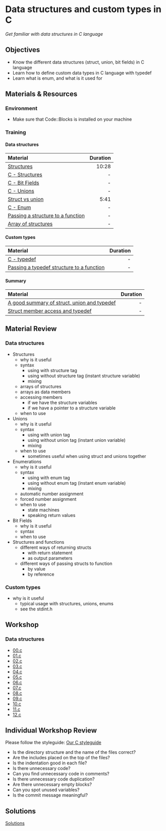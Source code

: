 # Data structures and custom types in C
*Get familiar with data structures in C language*

## Objectives
- Know the different data structures (struct, union, bit fields) in C language
- Learn how to define custom data types in C language with typedef
- Learn what is enum, and what is it used for

## Materials & Resources
### Environment
- Make sure that Code::Blocks is installed on your machine

### Training

#### Data structures

| Material | Duration |
|:---------|-----:|
| [Structures](https://www.youtube.com/watch?v=VMFKz7Klx7I) | 10:28 |
| [C - Structures](https://www.tutorialspoint.com/cprogramming/c_structures.htm) | - |
| [C - Bit Fields](https://www.tutorialspoint.com/cprogramming/c_bit_fields.htm) | - |
| [C - Unions](https://www.tutorialspoint.com/cprogramming/c_unions.htm) | - |
| [Struct vs union](https://www.youtube.com/watch?v=WpvNOv-xvnY) | 5:41 |
| [C - Enum](http://www.c4learn.com/c-programming/c-enum/) | - |
| [Passing a structure to a function](https://www.programiz.com/c-programming/c-structure-function) | - |
| [Array of structures](http://fresh2refresh.com/c-programming/c-array-of-structures/)| - |

#### Custom types
| Material | Duration |
|:---------|-----:|
| [C - typedef](https://www.tutorialspoint.com/cprogramming/c_typedef.htm) | - |
| [Passing a typedef structure to a function](http://www.how2lab.com/programming/c/structure-function.php) | - |

#### Summary
| Material | Duration |
|:---------|-----:|
| [A good summary of struct, union and typedef](https://www.codingunit.com/c-tutorial-structures-unions-typedef) | - |
| [Struct member access and typedef](https://www.programiz.com/c-programming/c-structures) | - |


## Material Review

### Data structures
- Structures
    - why is it useful
    - syntax
        - using with structure tag
        - using without structure tag (instant structure variable)
        - mixing
    - arrays of structures
    - arrays as data members
    - accessing members
        - if we have the structure variables
        - if we have a pointer to a structure variable
    - when to use
- Unions
    - why is it useful
    - syntax
        - using with union tag
        - using without union tag (instant union variable)
        - mixing
    - when to use
    	- sometimes useful when using struct and unions together
- Enumerations
    - why is it useful
    - syntax
        - using with enum tag
        - using without enum tag (instant enum variable)
        - mixing
    - automatic number assignment
    - forced number assignment
    - when to use
        - state machines
        - speaking return values
- Bit Fields
    - why is it useful
    - syntax
    - when to use
- Structures and functions
	- different ways of returning structs
		- with return statement
		- as output parameters
	- different ways of passing structs to function
		- by value
		- by reference

### Custom types
- why is it useful
    - typical usage with structures, unions, enums
    - see the stdint.h

## Workshop

### Data structures
- [00.c](Workshop/00.c)
- [01.c](Workshop/01.c)
- [02.c](Workshop/02.c)
- [03.c](Workshop/03.c)
- [04.c](Workshop/04.c)
- [05.c](Workshop/05.c)
- [06.c](Workshop/06.c)
- [07.c](Workshop/07.c)
- [08.c](Workshop/07.c)
- [09.c](Workshop/07.c)
- [10.c](Workshop/07.c)
- [11.c](Workshop/07.c)
- [12.c](Workshop/07.c)

## Individual Workshop Review
Please follow the styleguide: [Our C styleguide](https://github.com/greenfox-academy/teaching-materials/blob/master/styleguide/c.md)

 - Is the directory structure and the name of the files correct?
 - Are the includes placed on the top of the files?
 - Is the indentation good in each file?
 - Is there unnecessary code?
 - Can you find unnecessary code in comments?
 - Is there unnecessary code duplication?
 - Are there unnecessary empty blocks?
 - Can you spot unused variables?
 - Is the commit message meaningful?

## Solutions
[Solutions]()